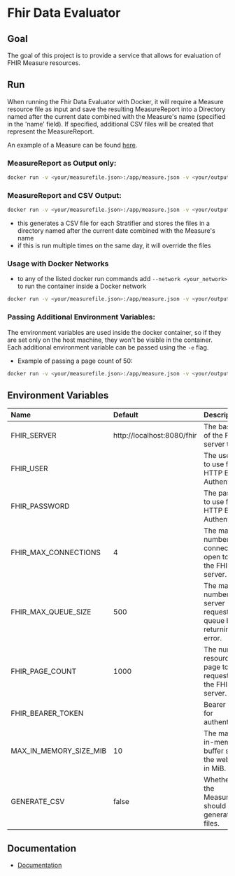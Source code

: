 
# Fhir Data Evaluator


## Goal

The goal of this project is to provide a service that allows for evaluation of FHIR Measure resources.

## Run

When running the Fhir Data Evaluator with Docker, it will require a Measure resource file as input and save the resulting
MeasureReport into a Directory named after the current date combined with the Measure's name (specified in the 'name' field).
If specified, additional CSV files will be created that represent the MeasureReport.

An example of a Measure can be found [here](Documentation/example-measures/example-measure-1.json).

### MeasureReport as Output only:
```sh
docker run -v <your/measurefile.json>:/app/measure.json -v <your/output/dir>:/app/output -e FHIR_SERVER=<http://your-fhir-server/fhir> -it ghcr.io/medizininformatik-initiative/fhir-data-evaluator:latest
```
### MeasureReport and CSV Output:

```sh
docker run -v <your/measurefile.json>:/app/measure.json -v <your/output/dir>:/app/output -e CONVERT_TO_CSV=true -e FHIR_SERVER=<http://your-fhir-server/fhir> -it ghcr.io/medizininformatik-initiative/fhir-data-evaluator:latest
```
* this generates a CSV file for each Stratifier and stores the files in a directory named after the current date combined 
with the Measure's name
* if this is run multiple times on the same day, it will override the files

### Usage with Docker Networks
* to any of the listed docker run commands add ```--network <your_network>``` to run the container inside a Docker network
```sh
docker run -v <your/measurefile.json>:/app/measure.json -v <your/output/dir>:/app/output -e CONVERT_TO_CSV=true -e FHIR_SERVER=<http://your-fhir-server/fhir> --network <your_network> -it ghcr.io/medizininformatik-initiative/fhir-data-evaluator:latest
```

### Passing Additional Environment Variables:

The environment variables are used inside the docker container, so if they are set only on the host machine, they won't
be visible in the container. Each additional environment variable can be passed using the `-e` flag.
* Example of passing a page count of 50:
```sh
docker run -v <your/measurefile.json>:/app/measure.json -v <your/output/dir>:/app/output -e FHIR_SERVER=<http://your-fhir-server/fhir> -e FHIR_PAGE_COUNT=50 -it ghcr.io/medizininformatik-initiative/fhir-data-evaluator:latest
```

## Environment Variables

| Name                   | Default                    | Description                                                                 |
|:-----------------------|:---------------------------|:----------------------------------------------------------------------------|
| FHIR_SERVER            | http://localhost:8080/fhir | The base URL of the FHIR server to use.                                     |
| FHIR_USER              |                            | The username to use for HTTP Basic Authentication.                          |
| FHIR_PASSWORD          |                            | The password to use for HTTP Basic Authentication.                          |
| FHIR_MAX_CONNECTIONS   | 4                          | The maximum number of connections to open towards the FHIR server.          |
| FHIR_MAX_QUEUE_SIZE    | 500                        | The maximum number FHIR server requests to queue before returning an error. |
| FHIR_PAGE_COUNT        | 1000                       | The number of resources per page to request from the FHIR server.           |
| FHIR_BEARER_TOKEN      |                            | Bearer token for authentication.                                            |
| MAX_IN_MEMORY_SIZE_MIB | 10                         | The maximum in-memory buffer size for the webclient in MiB.                 |
| GENERATE_CSV           | false                      | Whether for the MeasureReport should be generated CSV files.                |


## Documentation

* [Documentation](Documentation/Documentation.md)
